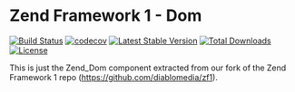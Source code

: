 Zend Framework 1 - Dom
============================
[![Build Status](https://travis-ci.com/diablomedia/zf1-dom.svg?branch=master)](https://travis-ci.com/diablomedia/zf1-dom)
[![codecov](https://codecov.io/gh/diablomedia/zf1-dom/branch/master/graph/badge.svg)](https://codecov.io/gh/diablomedia/zf1-dom)
[![Latest Stable Version](https://poser.pugx.org/diablomedia/zendframework1-dom/v/stable)](https://packagist.org/packages/diablomedia/zendframework1-dom)
[![Total Downloads](https://poser.pugx.org/diablomedia/zendframework1-dom/downloads)](https://packagist.org/packages/diablomedia/zendframework1-dom)
[![License](https://poser.pugx.org/diablomedia/zendframework1-dom/license)](https://packagist.org/packages/diablomedia/zendframework1-dom)

This is just the Zend_Dom component extracted from our fork of the Zend Framework 1 repo (https://github.com/diablomedia/zf1).
